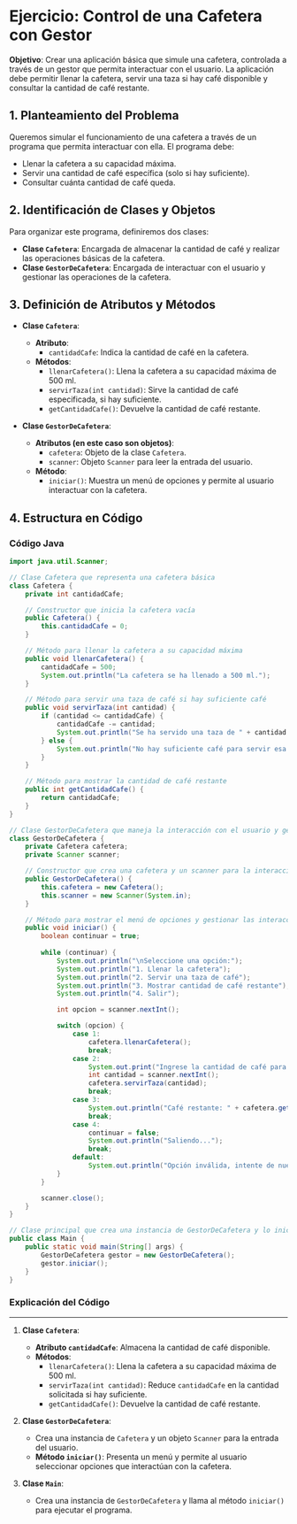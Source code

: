 # Ejercicio: Control de una Cafetera con Gestor

**Objetivo**: Crear una aplicación básica que simule una cafetera, controlada a través de un gestor que permita interactuar con el usuario. La aplicación debe permitir llenar la cafetera, servir una taza si hay café disponible y consultar la cantidad de café restante.

## 1. Planteamiento del Problema

Queremos simular el funcionamiento de una cafetera a través de un programa que permita interactuar con ella. El programa debe:
- Llenar la cafetera a su capacidad máxima.
- Servir una cantidad de café específica (solo si hay suficiente).
- Consultar cuánta cantidad de café queda.

## 2. Identificación de Clases y Objetos

Para organizar este programa, definiremos dos clases:
- **Clase `Cafetera`**: Encargada de almacenar la cantidad de café y realizar las operaciones básicas de la cafetera.
- **Clase `GestorDeCafetera`**: Encargada de interactuar con el usuario y gestionar las operaciones de la cafetera.

## 3. Definición de Atributos y Métodos

- **Clase `Cafetera`**:
  - **Atributo**:
    - `cantidadCafe`: Indica la cantidad de café en la cafetera.
  - **Métodos**:
    - `llenarCafetera()`: Llena la cafetera a su capacidad máxima de 500 ml.
    - `servirTaza(int cantidad)`: Sirve la cantidad de café especificada, si hay suficiente.
    - `getCantidadCafe()`: Devuelve la cantidad de café restante.

- **Clase `GestorDeCafetera`**:
  - **Atributos (en este caso son objetos)**:
    - `cafetera`: Objeto de la clase `Cafetera`.
    - `scanner`: Objeto `Scanner` para leer la entrada del usuario.
  - **Método**:
    - `iniciar()`: Muestra un menú de opciones y permite al usuario interactuar con la cafetera.

## 4. Estructura en Código

### Código Java

```java
import java.util.Scanner;

// Clase Cafetera que representa una cafetera básica
class Cafetera {
    private int cantidadCafe;

    // Constructor que inicia la cafetera vacía
    public Cafetera() {
        this.cantidadCafe = 0;
    }

    // Método para llenar la cafetera a su capacidad máxima
    public void llenarCafetera() {
        cantidadCafe = 500;
        System.out.println("La cafetera se ha llenado a 500 ml.");
    }

    // Método para servir una taza de café si hay suficiente café
    public void servirTaza(int cantidad) {
        if (cantidad <= cantidadCafe) {
            cantidadCafe -= cantidad;
            System.out.println("Se ha servido una taza de " + cantidad + " ml.");
        } else {
            System.out.println("No hay suficiente café para servir esa cantidad.");
        }
    }

    // Método para mostrar la cantidad de café restante
    public int getCantidadCafe() {
        return cantidadCafe;
    }
}

// Clase GestorDeCafetera que maneja la interacción con el usuario y gestiona el flujo del programa
class GestorDeCafetera {
    private Cafetera cafetera;
    private Scanner scanner;

    // Constructor que crea una cafetera y un scanner para la interacción
    public GestorDeCafetera() {
        this.cafetera = new Cafetera();
        this.scanner = new Scanner(System.in);
    }

    // Método para mostrar el menú de opciones y gestionar las interacciones
    public void iniciar() {
        boolean continuar = true;
        
        while (continuar) {
            System.out.println("\nSeleccione una opción:");
            System.out.println("1. Llenar la cafetera");
            System.out.println("2. Servir una taza de café");
            System.out.println("3. Mostrar cantidad de café restante");
            System.out.println("4. Salir");

            int opcion = scanner.nextInt();

            switch (opcion) {
                case 1:
                    cafetera.llenarCafetera();
                    break;
                case 2:
                    System.out.print("Ingrese la cantidad de café para la taza (en ml): ");
                    int cantidad = scanner.nextInt();
                    cafetera.servirTaza(cantidad);
                    break;
                case 3:
                    System.out.println("Café restante: " + cafetera.getCantidadCafe() + " ml.");
                    break;
                case 4:
                    continuar = false;
                    System.out.println("Saliendo...");
                    break;
                default:
                    System.out.println("Opción inválida, intente de nuevo.");
            }
        }

        scanner.close();
    }
}

// Clase principal que crea una instancia de GestorDeCafetera y lo inicia
public class Main {
    public static void main(String[] args) {
        GestorDeCafetera gestor = new GestorDeCafetera();
        gestor.iniciar();
    }
}
```


### Explicación del Código
---
1. **Clase `Cafetera`**:
   - **Atributo `cantidadCafe`**: Almacena la cantidad de café disponible.
   - **Métodos**:
     - `llenarCafetera()`: Llena la cafetera a su capacidad máxima de 500 ml.
     - `servirTaza(int cantidad)`: Reduce `cantidadCafe` en la cantidad solicitada si hay suficiente.
     - `getCantidadCafe()`: Devuelve la cantidad de café restante.

2. **Clase `GestorDeCafetera`**:
   - Crea una instancia de `Cafetera` y un objeto `Scanner` para la entrada del usuario.
   - **Método `iniciar()`**: Presenta un menú y permite al usuario seleccionar opciones que interactúan con la cafetera.

3. **Clase `Main`**:
   - Crea una instancia de `GestorDeCafetera` y llama al método `iniciar()` para ejecutar el programa.
